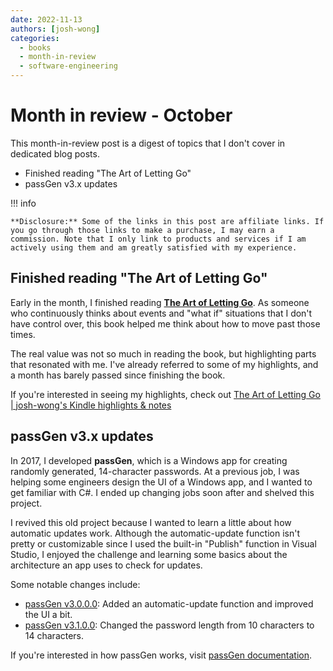 ```yaml
---
date: 2022-11-13
authors: [josh-wong]
categories:
  - books
  - month-in-review
  - software-engineering
---
```


# Month in review - October

This month-in-review post is a digest of topics that I don't cover in dedicated blog posts.

- Finished reading "The Art of Letting Go"
- passGen v3.x updates

<!-- more -->

!!! info

    **Disclosure:** Some of the links in this post are affiliate links. If you go through those links to make a purchase, I may earn a commission. Note that I only link to products and services if I am actively using them and am greatly satisfied with my experience.

## Finished reading "The Art of Letting Go"

Early in the month, I finished reading **[The Art of Letting Go](https://amzn.to/3UVhhKq)**. As someone who continuously thinks about events and "what if" situations that I don't have control over, this book helped me think about how to move past those times.

The real value was not so much in reading the book, but highlighting parts that resonated with me. I've already referred to some of my highlights, and a month has barely passed since finishing the book.

If you're interested in seeing my highlights, check out [The Art of Letting Go | josh-wong's Kindle highlights & notes](https://josh-wong.github.io/kindle-highlights-notes/The%20Art%20of%20Letting%20GO/)

## passGen v3.x updates

In 2017, I developed **passGen**, which is a Windows app for creating randomly generated, 14-character passwords. At a previous job, I was helping some engineers design the UI of a Windows app, and I wanted to get familiar with C#. I ended up changing jobs soon after and shelved this project.

I revived this old project because I wanted to learn a little about how automatic updates work. Although the automatic-update function isn't pretty or customizable since I used the built-in "Publish" function in Visual Studio, I enjoyed the challenge and learning some basics about the architecture an app uses to check for updates.

Some notable changes include:

- [passGen v3.0.0.0](https://github.com/josh-wong/passGen/releases/tag/v3.0.0): Added an automatic-update function and improved the UI a bit.
- [passGen v3.1.0.0](https://github.com/josh-wong/passGen/releases/tag/v3.1.0): Changed the password length from 10 characters to 14 characters.

If you're interested in how passGen works, visit [passGen documentation](https://josh-wong.github.io/passGen/).
